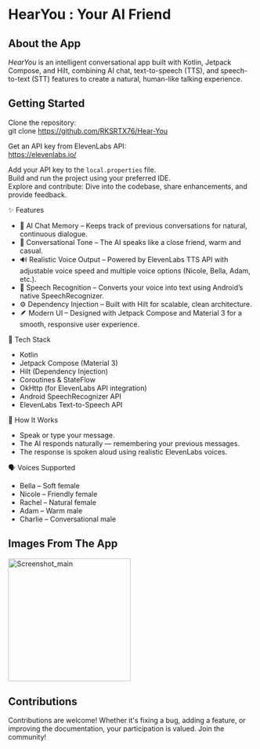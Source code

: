 # HearYou : Your AI Friend

## About the App
*HearYou* is an intelligent conversational app built with Kotlin, Jetpack Compose, and Hilt, combining AI chat, text-to-speech (TTS), 
and speech-to-text (STT) features to create a natural, human-like talking experience.

## Getting Started

Clone the repository:  
git clone https://github.com/RKSRTX76/Hear-You

Get an API key from ElevenLabs API:  
https://elevenlabs.io/

Add your API key to the `local.properties` file.  
Build and run the project using your preferred IDE.  
Explore and contribute: Dive into the codebase, share enhancements, and provide feedback.

✨ Features

- 🧠 AI Chat Memory – Keeps track of previous conversations for natural, continuous dialogue.
- 💬 Conversational Tone – The AI speaks like a close friend, warm and casual.
- 🔊 Realistic Voice Output – Powered by ElevenLabs TTS API with adjustable voice speed and multiple voice options (Nicole, Bella, Adam, etc.).
- 🎤 Speech Recognition – Converts your voice into text using Android’s native SpeechRecognizer.
- ⚙️ Dependency Injection – Built with Hilt for scalable, clean architecture.
- 🪶 Modern UI – Designed with Jetpack Compose and Material 3 for a smooth, responsive user experience.

🧩 Tech Stack

- Kotlin
- Jetpack Compose (Material 3)
- Hilt (Dependency Injection)
- Coroutines & StateFlow
- OkHttp (for ElevenLabs API integration)
- Android SpeechRecognizer API
- ElevenLabs Text-to-Speech API

🚀 How It Works

- Speak or type your message.
- The AI responds naturally — remembering your previous messages.
- The response is spoken aloud using realistic ElevenLabs voices.

🗣️ Voices Supported

- Bella – Soft female
- Nicole – Friendly female
- Rachel – Natural female
- Adam – Warm male
- Charlie – Conversational male

## Images From The App

<img src="https://github.com/user-attachments/assets/42182e51-ada3-4f6d-aef5-65d3b7e5b069" alt="Screenshot_main" width="250"/>


## Contributions
Contributions are welcome! Whether it's fixing a bug, adding a feature, or improving the documentation, your participation is valued. Join the community!

